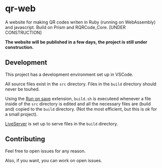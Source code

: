 # qr-web
A website for making QR codes writen in Ruby (running on WebAssembly) and javascript. Build on Prism and RQRCode_Core. [UNDER CONSTRUCTION]

**The website will be published in a few days, the project is still under construction.**

## Development
This project has a development environment set up in VSCode.

All source files exist in the `src` directory. Files in the `build` directory should never be touhed.

Using the [Run on save](https://marketplace.visualstudio.com/items?itemName=emeraldwalk.RunOnSave) extension, `build.sh` is executeed whenever a file inside of the `src` directory is edited and all the necessary files are (build and) copied to the `build` directory. (Not the most efficient, but this is ok for a small project).

[LiveServer](https://marketplace.visualstudio.com/items?itemName=ritwickdey.LiveServer) is set up to serve files in the `build` directory. 

## Contributing
Feel free to open issues for any reason.

Also, if you want, you can work on open issues.